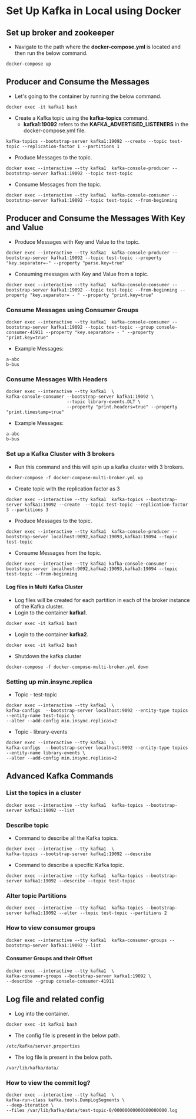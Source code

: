 # Set Up Kafka in Local using Docker

## Set up broker and zookeeper

- Navigate to the path where the **docker-compose.yml** is located and then run the below command.

```
docker-compose up
```

## Producer and Consume the Messages

- Let's going to the container by running the below command.

```
docker exec -it kafka1 bash
```

- Create a Kafka topic using the **kafka-topics** command.
  - **kafka1:19092** refers to the **KAFKA_ADVERTISED_LISTENERS** in the docker-compose.yml file.

```
kafka-topics --bootstrap-server kafka1:19092 --create --topic test-topic --replication-factor 1 --partitions 1
```

- Produce Messages to the topic.

```
docker exec --interactive --tty kafka1  kafka-console-producer --bootstrap-server kafka1:19092 --topic test-topic
```

- Consume Messages from the topic.

```
docker exec --interactive --tty kafka1  kafka-console-consumer --bootstrap-server kafka1:19092 --topic test-topic --from-beginning
```

## Producer and Consume the Messages With Key and Value

- Produce Messages with Key and Value to the topic.

```
docker exec --interactive --tty kafka1  kafka-console-producer --bootstrap-server kafka1:19092 --topic test-topic --property "key.separator=-" --property "parse.key=true"
```

- Consuming messages with Key and Value from a topic.

```
docker exec --interactive --tty kafka1  kafka-console-consumer --bootstrap-server kafka1:19092 --topic test-topic --from-beginning --property "key.separator= - " --property "print.key=true"
```

### Consume Messages using Consumer Groups


```
docker exec --interactive --tty kafka1  kafka-console-consumer --bootstrap-server kafka1:19092 --topic test-topic --group console-consumer-41911 --property "key.separator= - " --property "print.key=true"
```

- Example Messages:

```
a-abc
b-bus
```

### Consume Messages With Headers

```
docker exec --interactive --tty kafka1  \
kafka-console-consumer --bootstrap-server kafka1:19092 \
                       --topic library-events.DLT \
                       --property "print.headers=true" --property "print.timestamp=true" 
```

- Example Messages:

```
a-abc
b-bus
```

### Set up a Kafka Cluster with 3 brokers

- Run this command and this will spin up a kafka cluster with 3 brokers.

```
docker-compose -f docker-compose-multi-broker.yml up
```

- Create topic with the replication factor as 3

```
docker exec --interactive --tty kafka1  kafka-topics --bootstrap-server kafka1:19092 --create  --topic test-topic --replication-factor 3 --partitions 3
```

- Produce Messages to the topic.

```
docker exec --interactive --tty kafka1  kafka-console-producer --bootstrap-server localhost:9092,kafka2:19093,kafka3:19094 --topic test-topic
```

- Consume Messages from the topic.

```
docker exec --interactive --tty kafka1 kafka-console-consumer --bootstrap-server localhost:9092,kafka2:19093,kafka3:19094 --topic test-topic --from-beginning
```
#### Log files in Multi Kafka Cluster

- Log files will be created for each partition in each of the broker instance of the Kafka cluster.
 -  Login to the container **kafka1**.
  ```
  docker exec -it kafka1 bash
  ```
 -  Login to the container **kafka2**.
  ```
  docker exec -it kafka2 bash
  ```

- Shutdown the kafka cluster

```
docker-compose -f docker-compose-multi-broker.yml down
```

### Setting up min.insync.replica

- Topic - test-topic

```
docker exec --interactive --tty kafka1  \
kafka-configs  --bootstrap-server localhost:9092 --entity-type topics --entity-name test-topic \
--alter --add-config min.insync.replicas=2
```

- Topic - library-events

```
docker exec --interactive --tty kafka1  \
kafka-configs  --bootstrap-server localhost:9092 --entity-type topics --entity-name library-events \
--alter --add-config min.insync.replicas=2
```
## Advanced Kafka Commands

### List the topics in a cluster

```
docker exec --interactive --tty kafka1  kafka-topics --bootstrap-server kafka1:19092 --list

```

### Describe topic

- Command to describe all the Kafka topics.

```
docker exec --interactive --tty kafka1  \
kafka-topics --bootstrap-server kafka1:19092 --describe
```

- Command to describe a specific Kafka topic.

```
docker exec --interactive --tty kafka1  kafka-topics --bootstrap-server kafka1:19092 --describe --topic test-topic
```



### Alter topic Partitions

```
docker exec --interactive --tty kafka1  kafka-topics --bootstrap-server kafka1:19092 --alter --topic test-topic --partitions 2
```

### How to view consumer groups

```
docker exec --interactive --tty kafka1  kafka-consumer-groups --bootstrap-server kafka1:19092 --list
```

#### Consumer Groups and their Offset

```
docker exec --interactive --tty kafka1  \
kafka-consumer-groups --bootstrap-server kafka1:19092 \
--describe --group console-consumer-41911
```

## Log file and related config

- Log into the container.

```
docker exec -it kafka1 bash
```

- The config file is present in the below path.

```
/etc/kafka/server.properties
```

- The log file is present in the below path.

```
/var/lib/kafka/data/
```

### How to view the commit log?

```
docker exec --interactive --tty kafka1  \
kafka-run-class kafka.tools.DumpLogSegments \
--deep-iteration \
--files /var/lib/kafka/data/test-topic-0/00000000000000000000.log

```